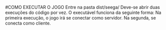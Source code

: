 #COMO EXECUTAR O JOGO
Entre na pasta dist/seega/
Deve-se abrir duas execuções do código por vez.
O executável funciona da seguinte forma: Na primeira execução, o jogo irá se conectar como servidor. Na segunda, se conecta como cliente.
